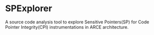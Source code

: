 # SPExplorer
A source code analysis tool to explore Sensitive Pointers(SP) for Code Pointer Integrity(CPI) instrumentations in ARCE architecture.
